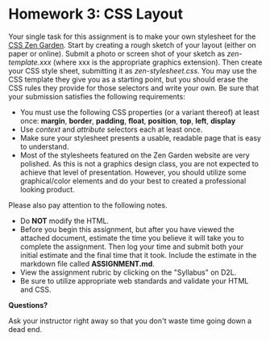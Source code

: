 # Homework 3: CSS Layout
 
Your single task for this assignment is to make your own stylesheet for the [CSS Zen Garden](http://www.csszengarden.com/).
Start by creating a rough sketch of your layout (either on paper or online).
Submit a photo or screen shot of your sketch as _zen-template.xxx_ (where xxx is the appropriate graphics extension).
Then create your CSS style sheet, submitting it as _zen-stylesheet.css_.
You may use the CSS template they give you as a starting point, but you should erase the CSS rules they provide for those selectors and write your own.
Be sure that your submission satisfies the following requirements:

* You must use the following CSS properties (or a variant thereof) at least once: 
    **margin**, **border**, **padding**, **float**, **position**, **top**, **left**, **display**
* Use _context_ and _attribute_ selectors each at least once.
* Make sure your stylesheet presents a usable, readable page that is easy to understand.
* Most of the stylesheets featured on the Zen Garden website are very polished.
    As this is not a graphics design class, you are not expected to achieve that level of presentation.
    However, you should utilize some graphical/color elements and do your best to created a professional looking product.

Please also pay attention to the following notes.

* Do **NOT** modify the HTML.
* Before you begin this assignment, but after you have viewed the attached document, estimate the time you believe it will take you to complete the assignment.
    Then log your time and submit both your initial estimate and the final time that it took.
    Include the estimate in the markdown file called **ASSIGNMENT.md**.
* View the assignment rubric by clicking on the "Syllabus" on D2L.
* Be sure to utilize appropriate web standards and validate your HTML and CSS.

**Questions?**

Ask your instructor right away so that you don't waste time going down a dead end.